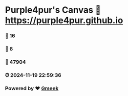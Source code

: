 # Purple4pur's Canvas :link: https://purple4pur.github.io 
### :page_facing_up: [16](https://purple4pur.github.io/tag.html) 
### :speech_balloon: 6 
### :hibiscus: 47904 
### :alarm_clock: 2024-11-19 22:59:36 
### Powered by :heart: [Gmeek](https://github.com/Meekdai/Gmeek)
